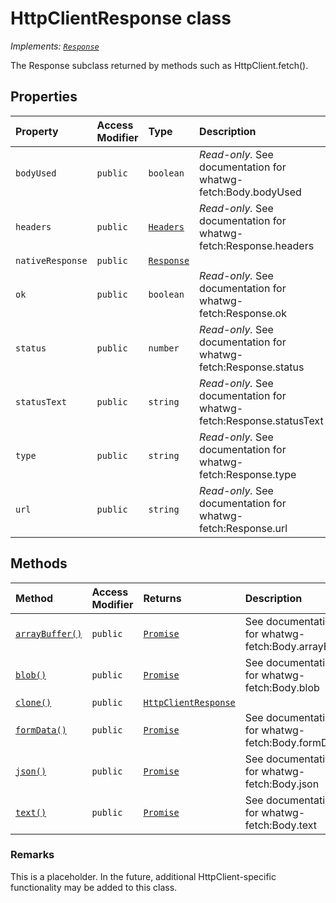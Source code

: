 # HttpClientResponse class

_Implements: [`Response`](../../web-apis/class/response.md)_





The Response subclass returned by methods such as HttpClient.fetch().



## Properties

| Property	   | Access Modifier | Type	| Description|
|:-------------|:----|:-------|:-----------|
|`bodyUsed`     | `public` | `boolean` | _Read-only._ See documentation for whatwg-fetch:Body.bodyUsed |
|`headers`     | `public` | [`Headers`](../../web-apis/class/headers.md) | _Read-only._ See documentation for whatwg-fetch:Response.headers |
|`nativeResponse`     | `public` | [`Response`](../../web-apis/class/response.md) |  |
|`ok`     | `public` | `boolean` | _Read-only._ See documentation for whatwg-fetch:Response.ok |
|`status`     | `public` | `number` | _Read-only._ See documentation for whatwg-fetch:Response.status |
|`statusText`     | `public` | `string` | _Read-only._ See documentation for whatwg-fetch:Response.statusText |
|`type`     | `public` | `string` | _Read-only._ See documentation for whatwg-fetch:Response.type |
|`url`     | `public` | `string` | _Read-only._ See documentation for whatwg-fetch:Response.url |




## Methods

| Method	   | Access Modifier | Returns	| Description|
|:-------------|:----|:-------|:-----------|
|[`arrayBuffer()`](arraybuffer-httpclientresponse.md)     | `public` | [`Promise`](../../web-apis/class/promise.md)<ArrayBuffer> | See documentation for whatwg-fetch:Body.arrayBuffer |
|[`blob()`](blob-httpclientresponse.md)     | `public` | [`Promise`](../../web-apis/class/promise.md)<Blob> | See documentation for whatwg-fetch:Body.blob |
|[`clone()`](clone-httpclientresponse.md)     | `public` | [`HttpClientResponse`](../../sp-http/class/httpclientresponse.md) |  |
|[`formData()`](formdata-httpclientresponse.md)     | `public` | [`Promise`](../../web-apis/class/promise.md)<FormData> | See documentation for whatwg-fetch:Body.formData |
|[`json()`](json-httpclientresponse.md)     | `public` | [`Promise`](../../web-apis/class/promise.md)<any> | See documentation for whatwg-fetch:Body.json |
|[`text()`](text-httpclientresponse.md)     | `public` | [`Promise`](../../web-apis/class/promise.md)<string> | See documentation for whatwg-fetch:Body.text |





### Remarks

This is a placeholder. In the future, additional HttpClient-specific functionality may be added to this class.

